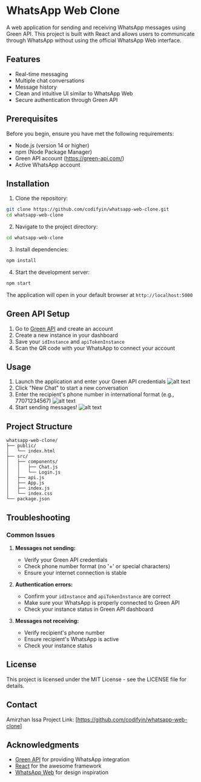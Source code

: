 # WhatsApp Web Clone

A web application for sending and receiving WhatsApp messages using Green API. This project is built with React and allows users to communicate through WhatsApp without using the official WhatsApp Web interface.

## Features

- Real-time messaging
- Multiple chat conversations
- Message history
- Clean and intuitive UI similar to WhatsApp Web
- Secure authentication through Green API

## Prerequisites

Before you begin, ensure you have met the following requirements:

- Node.js (version 14 or higher)
- npm (Node Package Manager)
- Green API account (https://green-api.com/)
- Active WhatsApp account

## Installation

1. Clone the repository:

```bash
git clone https://github.com/codifyin/whatsapp-web-clone.git
cd whatsapp-web-clone
```

2. Navigate to the project directory:

```bash
cd whatsapp-web-clone
```

3. Install dependencies:

```bash
npm install
```

4. Start the development server:

```bash
npm start
```

The application will open in your default browser at `http://localhost:5000`

## Green API Setup

1. Go to [Green API](https://green-api.com/) and create an account
2. Create a new instance in your dashboard
3. Save your `idInstance` and `apiTokenInstance`
4. Scan the QR code with your WhatsApp to connect your account

## Usage

1. Launch the application and enter your Green API credentials
   ![alt text](image.png)
2. Click "New Chat" to start a new conversation
3. Enter the recipient's phone number in international format (e.g., 77071234567)
   ![alt text](image-2.png)
4. Start sending messages!
   ![alt text](image-3.png)

## Project Structure

```
whatsapp-web-clone/
├── public/
│   └── index.html
├── src/
│   ├── components/
│   │   ├── Chat.js
│   │   └── Login.js
│   ├── api.js
│   ├── App.js
│   ├── index.js
│   └── index.css
└── package.json
```

## Troubleshooting

### Common Issues

1. **Messages not sending:**

   - Verify your Green API credentials
   - Check phone number format (no '+' or special characters)
   - Ensure your internet connection is stable

2. **Authentication errors:**

   - Confirm your `idInstance` and `apiTokenInstance` are correct
   - Make sure your WhatsApp is properly connected to Green API
   - Check your instance status in Green API dashboard

3. **Messages not receiving:**
   - Verify recipient's phone number
   - Ensure recipient's WhatsApp is active
   - Check your instance status

## License

This project is licensed under the MIT License - see the LICENSE file for details.

## Contact

Amirzhan Issa
Project Link: [https://github.com/codifyin/whatsapp-web-clone]

## Acknowledgments

- [Green API](https://green-api.com/) for providing WhatsApp integration
- [React](https://reactjs.org/) for the awesome framework
- [WhatsApp Web](https://web.whatsapp.com/) for design inspiration
